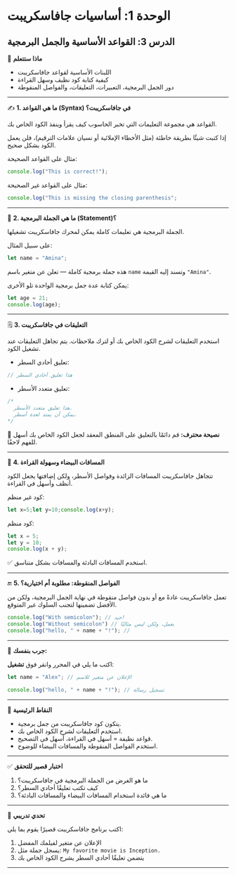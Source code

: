 # الوحدة 1: أساسيات جافاسكريبت

## الدرس 3: القواعد الأساسية والجمل البرمجية


🧠 **ماذا ستتعلم**
*	اللبنات الأساسية لقواعد جافاسكريبت
*	كيفية كتابة كود نظيف وسهل القراءة
*	دور الجمل البرمجية، التعبيرات، التعليقات، والفواصل المنقوطة

---

✍️ **1. ما هي القواعد (Syntax) في جافاسكريبت؟**

القواعد هي مجموعة التعليمات التي تخبر الحاسوب كيف يقرأ وينفذ الكود الخاص بك.

إذا كتبت شيئًا بطريقة خاطئة (مثل الأخطاء الإملائية أو نسيان علامات الترقيم)، فلن يعمل الكود بشكل صحيح.

مثال على القواعد الصحيحة:
```javascript
console.log("This is correct!");
```



مثال على القواعد غير الصحيحة:
```javascript
console.log("This is missing the closing parenthesis";
```

---

📐 **2. ما هي الجملة البرمجية (Statement)؟**

الجملة البرمجية هي تعليمات كاملة يمكن لمحرك جافاسكريبت تشغيلها.

على سبيل المثال:
```javascript
let name = "Amina";
```

هذه جملة برمجية كاملة — تعلن عن متغير باسم `name` وتسند إليه القيمة `"Amina"`.

يمكن كتابة عدة جمل برمجية الواحدة تلو الأخرى:
```javascript
let age = 21;
console.log(age);
```

---

🗒️ **3. التعليقات في جافاسكريبت**

استخدم التعليقات لشرح الكود الخاص بك أو لترك ملاحظات. يتم تجاهل التعليقات عند تشغيل الكود.
*	تعليق أحادي السطر:
```javascript
// هذا تعليق أحادي السطر
```

*	تعليق متعدد الأسطر:
```javascript
/* 
  هذا تعليق متعدد الأسطر.
  يمكن أن يمتد لعدة أسطر.
*/
```

🧠 **نصيحة محترف:** قم دائمًا بالتعليق على المنطق المعقد لجعل الكود الخاص بك أسهل للفهم لاحقًا.

---

🧹 **4. المسافات البيضاء وسهولة القراءة**

تتجاهل جافاسكريبت المسافات الزائدة وفواصل الأسطر، ولكن إضافتها يجعل الكود أنظف وأسهل في القراءة.

كود غير منظم:
```javascript
let x=5;let y=10;console.log(x+y);
```

كود منظم:
```javascript
let x = 5;
let y = 10;
console.log(x + y);
```

✅ استخدم المسافات البادئة والمسافات بشكل متناسق.

---

🔚 **5. الفواصل المنقوطة: مطلوبة أم اختيارية؟**

تعمل جافاسكريبت عادةً مع أو بدون فواصل منقوطة في نهاية الجمل البرمجية، ولكن من الأفضل تضمينها لتجنب السلوك غير المتوقع.

```javascript
console.log("With semicolon"); // جيد!
console.log("Without semicolon") // يعمل، ولكن ليس مثاليًا
console.log("hello, " + name + "!"); //
```

---

🧪 **جرب بنفسك:**

اكتب ما يلي في المحرر وانقر فوق **تشغيل**:

```javascript
let name = "Alex"; // الإعلان عن متغير للاسم

console.log("hello, " + name + "!"); // تسجيل رسالة
```

---

🧠 **النقاط الرئيسية**
*	يتكون كود جافاسكريبت من جمل برمجية.
*	استخدم التعليقات لشرح الكود الخاص بك.
*	قواعد نظيفة = أسهل في القراءة، أسهل في التصحيح.
*	استخدم الفواصل المنقوطة والمسافات البيضاء للوضوح.

---

✅ **اختبار قصير للتحقق**
1.	ما هو الغرض من الجملة البرمجية في جافاسكريبت؟
2.	كيف تكتب تعليقًا أحادي السطر؟
3.	ما هي فائدة استخدام المسافات البيضاء والمسافات البادئة؟

---

🧪 **تحدي تدريبي**

اكتب برنامج جافاسكريبت قصيرًا يقوم بما يلي:
1.	الإعلان عن متغير لفيلمك المفضل
2.	يسجل جملة مثل: `My favorite movie is Inception.`
3.	يتضمن تعليقًا أحادي السطر يشرح الكود الخاص بك

---